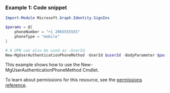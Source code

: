 ### Example 1: Code snippet

```powershellImport-Module Microsoft.Graph.Identity.SignIns

$params = @{
	phoneNumber = "+1 2065555555"
	phoneType = "mobile"
}

# A UPN can also be used as -UserId.
New-MgUserAuthenticationPhoneMethod -UserId $userId -BodyParameter $params
```
This example shows how to use the New-MgUserAuthenticationPhoneMethod Cmdlet.
To learn about permissions for this resource, see the [permissions reference](/graph/permissions-reference).


